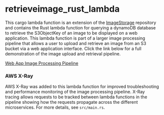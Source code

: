 # retrieveimage_rust_lambda
This cargo lambda function is an extension of the [ImageStorage](https://github.com/matthold86/ImageStorage) repository and contains the Rust lambda function for querying a dynamoDB database to retrieve the S3ObjectKey of an image to be displayed on a web application. This lambda function is part of a larger image processing pipeline that allows a user to upload and retrieve an image from an S3 bucket via a web application interface. Click the link below for a full demonstration of the image upload and retrieval pipeline.

[Web App Image Processing Pipeline](https://youtu.be/H9Uebmp_hKY)

### AWS X-Ray

AWS X-Ray was added to this lambda function for improved troubleshooting and performance monitoring of the image processing pipeline. X-Ray tracing allows requests to be tracked between lambda functions in the pipeline showing how the requests propagate across the different microservices. For more details, see `src/main.rs`.
